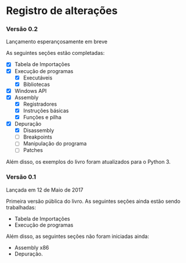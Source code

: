 # Registro de alterações

### Versão 0.2
Lançamento esperançosamente em breve

As seguintes seções estão completadas:

* [x] Tabela de Importações
* [x] Execução de programas
  * [x] Executáveis
  * [x] Bibliotecas
* [x] Windows API
* [x] Assembly
  * [x] Registradores
  * [x] Instruções básicas
  * [x] Funções e pilha
* [x] Depuração
  * [x] Disassembly
  * [ ] Breakpoints
  * [ ] Manipulação do programa
  * [ ] Patches

Além disso, os exemplos do livro foram atualizados para o Python 3.

### Versão 0.1
Lançada em 12 de Maio de 2017

Primeira versão pública do livro. As seguintes seções ainda estão sendo trabalhadas:

* Tabela de Importações
* Execução de programas

Além disso, as seguintes seções não foram iniciadas ainda:

* Assembly x86
* Depuração.
